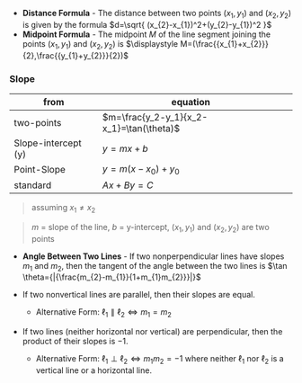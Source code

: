 
- **Distance Formula** - The distance between two points $(x_1, y_1)$ and $(x_2, y_2)$ is given by the formula $d=\sqrt{ (x_{2}-x_{1})^2+(y_{2}-y_{1})^2 }$
- **Midpoint Formula** - The midpoint $M$ of the line segment joining the points $(x_1, y_1)$ and $(x_2, y_2)$ is $\displaystyle M=(\frac{{x_{1}+x_{2}}}{2},\frac{{y_{1}+y_{2}}}{2})$

### Slope


| from              | equation                                 |     |
| ----------------- | ---------------------------------------- | --- |
| two-points        | $m=\frac{y_2-y_1}{x_2-x_1}=\tan(\theta)$ |     |
| Slope-intercept (y) | $y=mx+b$                                 |     |
| Point-Slope       | $y=m(x-x_{0})+y_{0}$                     |     |
| standard          | $Ax+By=C$                                |     |

> assuming $x_{1}\neq x_{2}$

> $m$ = slope of the line, $b$ = y-intercept, $(x_1, y_1)$ and $(x_2, y_2)$ are two points 

- **Angle Between Two Lines** - If two nonperpendicular lines have slopes $m_{1}$ and $m_{2}$, then the tangent of the angle between the two lines is $\tan \theta={|{\frac{m_{2}-m_{1}}{1+m_{1}m_{2}}}|}$

- If two nonvertical lines are parallel, then their slopes are equal.
	- Alternative Form: $\ell_{1}\parallel \ell_{2}\iff m_{1}=m_{2}$
- If two lines (neither horizontal nor vertical) are perpendicular, then the product of their slopes is $-1$. 
	- Alternative Form: $\ell_{1}\perp \ell_{2}\iff m_{1}m_{2}=-1$ where neither $\ell_{1}$ nor $\ell_{2}$ is a vertical line or a horizontal line.